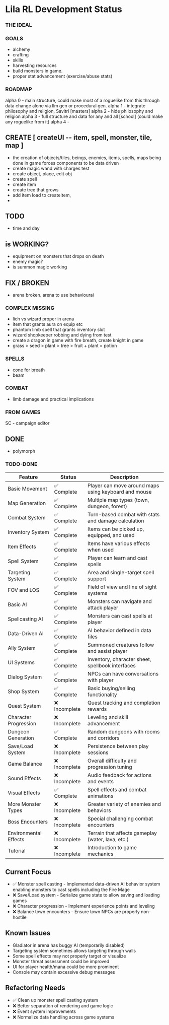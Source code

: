 # Lila RL Development Status
### THE IDEAL


### GOALS
- alchemy
- crafting
- skills
- harvesting resources
- build monsters in game.
- proper stat advancement (exercise/abuse stats)

### ROADMAP
alpha 0 - main structure, could make most of a roguelike from this through data change alone via llm gen or procedural gen.
alpha 1 - integrate philosophy and religion, Savitri [masters]
alpha 2 - hide philosophy and religion
alpha 3 - full structure and data for any and all [school] (could make any roguelike from it)
alpha 4 - 

## CREATE  [ createUI -- item, spell, monster, tile, map ]
- the creation of objects/tiles, beings, enemies, items, spells, maps being done in game forces components to be data driven
- create magic wand with charges test
- create object, place, edit obj
- create spell
- create item
- create tree that grows
- add item load to createItem, 
- 

## TODO
- time and day

## is WORKING?
- equipment on monsters that drops on death
- enemy magic?
- is summon magic working

## FIX / BROKEN
- arena broken.  arena to use behaviourai

### COMPLEX MISSING
- lich vs wizard proper in arena
- item that grants aura on equip etc
- phantom limb spell that grants inventory slot
- wizard shopkeeper robbing and dying from test
- create a dragon in game with fire breath, create knight in game
- grass > seed > plant > tree > fruit + plant = potion


### SPELLS
- cone for breath
- beam


### COMBAT
- limb damage and practical implications

### FROM GAMES
SC - campaign editor


## DONE
- polymorph

### TODO-DONE


| Feature | Status | Description |
|---------|--------|-------------|
| Basic Movement | ✅ Complete | Player can move around maps using keyboard and mouse |
| Map Generation | ✅ Complete | Multiple map types (town, dungeon, forest) |
| Combat System | ✅ Complete | Turn-based combat with stats and damage calculation |
| Inventory System | ✅ Complete | Items can be picked up, equipped, and used |
| Item Effects | ✅ Complete | Items have various effects when used |
| Spell System | ✅ Complete | Player can learn and cast spells |
| Targeting System | ✅ Complete | Area and single-target spell support |
| FOV and LOS | ✅ Complete | Field of view and line of sight systems |
| Basic AI | ✅ Complete | Monsters can navigate and attack player |
| Spellcasting AI | ✅ Complete | Monsters can cast spells at player |
| Data-Driven AI | ✅ Complete | AI behavior defined in data files |
| Ally System | ✅ Complete | Summoned creatures follow and assist player |
| UI Systems | ✅ Complete | Inventory, character sheet, spellbook interfaces |
| Dialog System | ✅ Complete | NPCs can have conversations with player |
| Shop System | ✅ Complete | Basic buying/selling functionality |
| Quest System | ❌ Incomplete | Quest tracking and completion rewards |
| Character Progression | ❌ Incomplete | Leveling and skill advancement |
| Dungeon Generation | ✅ Complete | Random dungeons with rooms and corridors |
| Save/Load System | ❌ Incomplete | Persistence between play sessions |
| Game Balance | ❌ Incomplete | Overall difficulty and progression tuning |
| Sound Effects | ❌ Incomplete | Audio feedback for actions and events |
| Visual Effects | ✅ Complete | Spell effects and combat animations |
| More Monster Types | ❌ Incomplete | Greater variety of enemies and behaviors |
| Boss Encounters | ❌ Incomplete | Special challenging combat encounters |
| Environmental Effects | ❌ Incomplete | Terrain that affects gameplay (water, lava, etc.) |
| Tutorial | ❌ Incomplete | Introduction to game mechanics |

## Current Focus

- ✅ Monster spell casting - Implemented data-driven AI behavior system enabling monsters to cast spells including the Fire Mage
- ❌ Save/Load system - Serialize game state to allow saving and loading games
- ❌ Character progression - Implement experience points and leveling
- ❌ Balance town encounters - Ensure town NPCs are properly non-hostile

## Known Issues

- Gladiator in arena has buggy AI (temporarily disabled)
- Targeting system sometimes allows targeting through walls
- Some spell effects may not properly target or visualize
- Monster threat assessment could be improved
- UI for player health/mana could be more prominent
- Console may contain excessive debug messages

## Refactoring Needs

- ✅ Clean up monster spell casting system
- ❌ Better separation of rendering and game logic
- ❌ Event system improvements
- ❌ Normalize data handling across game systems





